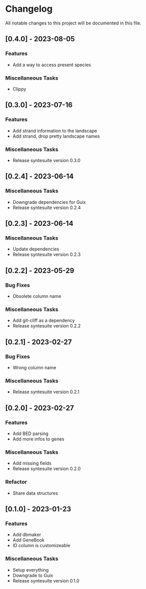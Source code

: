 # Changelog

All notable changes to this project will be documented in this file.

## [0.4.0] - 2023-08-05

### Features

- Add a way to access present species

### Miscellaneous Tasks

- Clippy

## [0.3.0] - 2023-07-16

### Features

- Add strand information to the landscape
- Add strand, drop pretty landscape names

### Miscellaneous Tasks

- Release syntesuite version 0.3.0

## [0.2.4] - 2023-06-14

### Miscellaneous Tasks

- Downgrade dependencies for Guix
- Release syntesuite version 0.2.4

## [0.2.3] - 2023-06-14

### Miscellaneous Tasks

- Update dependencies
- Release syntesuite version 0.2.3

## [0.2.2] - 2023-05-29

### Bug Fixes

- Obsolete column name

### Miscellaneous Tasks

- Add git-cliff as a dependency
- Release syntesuite version 0.2.2

## [0.2.1] - 2023-02-27

### Bug Fixes

- Wrong column name

### Miscellaneous Tasks

- Release syntesuite version 0.2.1

## [0.2.0] - 2023-02-27

### Features

- Add BED parsing
- Add more infos to genes

### Miscellaneous Tasks

- Add missing fields
- Release syntesuite version 0.2.0

### Refactor

- Share data structures

## [0.1.0] - 2023-01-23

### Features

- Add dbmaker
- Add GeneBook
- ID column is customizeable

### Miscellaneous Tasks

- Setup everything
- Downgrade to Guix
- Release syntesuite version 0.1.0

<!-- generated by git-cliff -->
